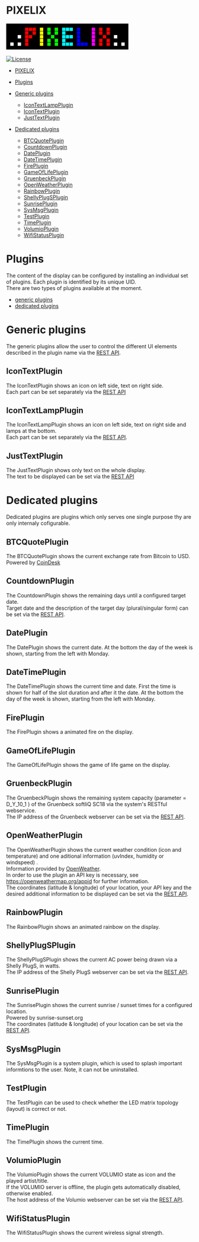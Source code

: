 # PIXELIX
![PIXELIX](./images/LogoBlack.png)

[![License](https://img.shields.io/badge/license-MIT-blue.svg)](http://choosealicense.com/licenses/mit/)

- [PIXELIX](#pixelix)
- [Plugins](#plugins)
- [Generic plugins](#generic-plugins)
    - [IconTextLampPlugin](#IconTextLampPlugin)
    - [IconTextPlugin](#IconTextPlugin)
    - [JustTextPlugin](#JustTextPlugin)

- [Dedicated plugins](#dedicated-plugins)
    - [BTCQuotePlugin](#BTCQuotePlugin)
    - [CountdownPlugin](#CountdownPlugin)
    - [DatePlugin](#DatePlugin)
    - [DateTimePlugin](#DateTimePlugin)
    - [FirePlugin](#FirePlugin)
    - [GameOfLifePlugin](#GameOfLifePlugin)
    - [GruenbeckPlugin](#GruenbeckPlugin)
    - [OpenWeatherPlugin](#OpenWeatherPlugin)
    - [RainbowPlugin](#RainbowPlugin)
    - [ShellyPlugSPlugin](#ShellyPlugSPlugin)
    - [SunrisePlugin](#SunrisePlugin)
    - [SysMsgPlugin](#SysMsgPlugin)
    - [TestPlugin](#TestPlugin)
    - [TimePlugin](#TimePlugin)
    - [VolumioPlugin](#VolumioPlugin)
    - [WifiStatusPlugin](#WifiStatusPlugin)

# Plugins
The content of the display can be configured by installing an individual set of plugins.
Each plugin is identified by its unique UID.\
There are two types of plugins available at the moment.
* [generic plugins](#Generic-plugins)
* [dedicated plugins](#Dedicated-plugins)

# Generic plugins
The generic plugins allow the user to control the different UI elements described in the plugin name via the [REST API](REST.md).

## IconTextPlugin
The IconTextPlugin shows an icon on left side, text on right side.\
Each part can be set separately via the [REST API](REST.md#endpoint-base-uridisplayuidplugin-uidtext)

## IconTextLampPlugin
The IconTextLampPlugin shows an icon on left side, text on right side and lamps at the bottom.\
Each part can be set separately via the [REST API](REST.md#endpoint-base-uridisplayuidplugin-uidtext).

## JustTextPlugin
The JustTextPlugin shows only text on the whole display.\
The text to be displayed can be set via the [REST API](REST.md#endpoint-base-uridisplayuidplugin-uidtext)

# Dedicated plugins
Dedicated plugins are plugins which only serves one single purpose thy are only internaly cofigurable.

## BTCQuotePlugin
The BTCQuotePlugin shows the current exchange rate from Bitcoin to USD.
Powered by [CoinDesk](https://www.coindesk.com/price/bitcoin)
 
## CountdownPlugin
The CountdownPlugin shows the remaining days until a configured target date.\
Target date and the description of the target day (plural/singular form) can be set via the [REST API](REST.md#endpoint-base-uridisplayuidplugin-uidcountdown).

## DatePlugin
The DatePlugin shows the current date. At the bottom the day of the week is shown, starting from the left with Monday.

## DateTimePlugin
The DateTimePlugin shows the current time and date. First the time is shown for half of the slot duration and after it the date. At the bottom the day of the week is shown, starting from the left with Monday.

## FirePlugin
The FirePlugin shows a animated fire on the display.

## GameOfLifePlugin
The GameOfLifePlugin shows the game of life game on the display.

## GruenbeckPlugin
The GruenbeckPlugin shows the remaining system capacity (parameter = D_Y_10_1 ) of the Gruenbeck softliQ SC18 via the system's RESTful webservice.\
The IP address of the Gruenbeck webserver can be set via the [REST API](REST.md#endpoint-base-uridisplayuidplugin-uidipaddress).

## OpenWeatherPlugin
The OpenWeatherPlugin shows the current weather condition (icon and temperature) and one aditional information (uvIndex, humidity or windspeed) .\
Information provided by [OpenWeather](https://openweathermap.org/).\
In order to use the plugin an API key is necessary, see https://openweathermap.org/appid for further information.\
The coordinates (latitude & longitude) of your location, your API key and the desired additional information to be displayed can be set via the [REST API](REST.md#endpoint-base-uridisplayuidplugin-uidweather).

## RainbowPlugin
The RainbowPlugin shows an animated rainbow on the display.

## ShellyPlugSPlugin
The ShellyPlugSPlugin shows the current AC power being drawn via a Shelly PlugS, in watts.\
The IP address of the Shelly PlugS webserver can be set via the [REST API](REST.md#endpoint-base-uridisplayuidplugin-uidipaddress).

## SunrisePlugin
The SunrisePlugin shows the current sunrise / sunset times for a configured location.\
Powered by sunrise-sunset.org\
The coordinates (latitude & longitude) of your location can be set via the [REST API](REST.md#endpoint-base-uridisplayuidplugin-uidlocation).

## SysMsgPlugin
The SysMsgPlugin is a system plugin, which is used to splash important informtions to the user. Note, it can not be uninstalled.

## TestPlugin
The TestPlugin can be used to check whether the LED matrix topology (layout) is correct or not.

## TimePlugin
The TimePlugin shows the current time.

## VolumioPlugin
The VolumioPlugin shows the current VOLUMIO state as icon and the played artist/title.\
If the VOLUMIO server is offline, the plugin gets automatically disabled, otherwise enabled.\
The host address of the Volumio webserver can be set via the [REST API](REST.md#endpoint-base-uridisplayuidplugin-uidhost).

## WifiStatusPlugin
The WifiStatusPlugin shows the current wireless signal strength.





